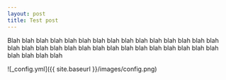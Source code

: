```yaml
---
layout: post
title: Test post        
---
```


Blah blah blah blah blah blah blah blah blah blah blah blah blah blah blah blah blah blah blah blah blah blah blah blah blah blah blah blah blah blah blah blah blah blah 

![_config.yml]({{ site.baseurl }}/images/config.png)
